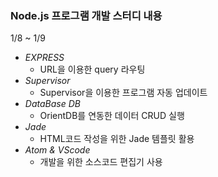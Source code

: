 ### Node.js 프로그램 개발 스터디 내용 

1/8 ~ 1/9

* *EXPRESS*
  - URL을 이용한 query 라우팅 
* *Supervisor*
  - Supervisor을 이용한 프로그램 자동 업데이트   
* *DataBase DB*
  - OrientDB를 연동한 데이터 CRUD 실행   
* *Jade*
  - HTML코드 작성을 위한 Jade 템플릿 활용   
* *Atom & VScode* 
  - 개발을 위한 소스코드 편집기 사용
 
